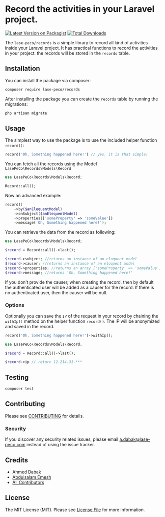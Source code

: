 # Record the activities in your Laravel project.

[![Latest Version on Packagist](https://img.shields.io/packagist/v/lase-peco/records.svg?style=flat-square)](https://packagist.org/packages/lase-peco/records)
[![Total Downloads](https://img.shields.io/packagist/dt/lase-peco/records.svg?style=flat-square)](https://packagist.org/packages/lase-peco/records)

The `lase-peco/records` is a simple library to record all kind of activities inside your Laravel
project. It has practical functions to record the activities in your project.
the records will be stored in the ``records`` table.


## Installation

You can install the package via composer:

```bash
composer require lase-peco/records
```
After installing the package you can create the ``records`` table by running the migrations:

```php 
php artisan migrate
```
## Usage

The simplest way to use the package is to use the included helper function ``record()``:

```php
record('Oh, Something happened here!') // yes, it is that simple!
```
You can fetch all the records using the Model ``LasePeCo\Records\Models\Record``

```php
use LasePeCo\Records\Models\Record;

Record::all();
```

Now an advanced example:

```php
record()
    ->by($anElequentModel)
    ->onSubject($anElequentModel)
    ->properties(['someProperty' => 'someValue'])
    ->message('Oh, Something happened here!');
```

You can retrieve the data from the record as following:
 
```php
use LasePeCo\Records\Models\Record;

$record = Record::all()->last();

$record->subject; //returns an instance of an eloquent model
$record->causer; //returns an instance of an eloquent model
$record->properties; //returns an array ['someProperty' => 'someValue']
$record->message; //returns 'Oh, Something happened here!'
```

If you don't provide the causer, when creating the record, then by default the authenticated user will be added as a causer for the record.
If there is no authenticated user, then the causer will be null.

### Options

Optionally you can save the ``IP`` of the request in your record by chaining the ``withIp()`` method on the helper function ``record()``.
The IP will be anonymized and saved in the record.

```php
record('Oh, Something happened here!')->withIp();

use LasePeCo\Records\Models\Record;

$record = Record::all()->last();

$record->ip // return 12.214.31.***
```

## Testing

``` bash
composer test
```

## Contributing

Please see [CONTRIBUTING](CONTRIBUTING.md) for details.

### Security

If you discover any security related issues, please email a.dabak@lase-peco.com instead of using the issue tracker.

## Credits

- [Ahmed Dabak](https://github.com/lase-peco)
- [Abdulsalam Emesh](https://github.com/lase-peco)
- [All Contributors](CONTRIBUTING.md)

## License

The MIT License (MIT). Please see [License File](LICENSE.md) for more information.
